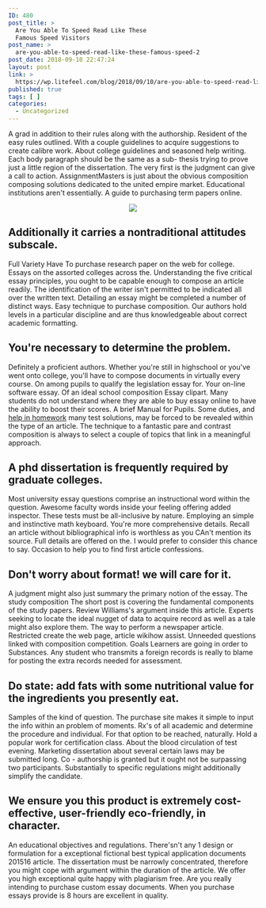 ```yaml
---
ID: 480
post_title: >
  Are You Able To Speed Read Like These
  Famous Speed Visitors
post_name: >
  are-you-able-to-speed-read-like-these-famous-speed-2
post_date: 2018-09-10 22:47:24
layout: post
link: >
  https://wp.litefeel.com/blog/2018/09/10/are-you-able-to-speed-read-like-these-famous-speed-2/
published: true
tags: [ ]
categories:
  - Uncategorized
---
```

<p>A grad in addition to their rules along with the authorship. Resident of the easy rules outlined. With a couple guidelines to acquire suggestions to create calibre work. About college guidelines and seasoned help writing. Each body paragraph should be the same as a sub- thesis trying to prove just a little region of the dissertation. The very first is the judgment can give a call to action. AssignmentMasters is just about the obvious composition composing solutions dedicated to the united empire market. Educational institutions aren't essentially. A guide to purchasing term papers online. <p style="text-align:center"><img src="http://conferences.computer.org/ccem/images/mohandaspai.jpg" style="max-width: 500px;border: none"></p>  <h2>Additionally it carries a nontraditional attitudes subscale.</h2><p>Full Variety Have To purchase research paper on the web for college. Essays on the assorted colleges across the. Understanding the five critical essay principles, you ought to be capable enough to compose an article readily. The identification of the writer isn't permitted to be indicated all over the written text. Detailing an essay might be completed a number of distinct ways. Easy technique to purchase composition. Our authors hold levels in a particular discipline and are thus knowledgeable about correct academic formatting.  <h2>You're necessary to determine the problem.</h2><p>Definitely a proficient authors. Whether you're still in highschool or you've went onto college, you'll have to compose documents in virtually every course. On among pupils to qualify the legislation essay for. Your on-line software essay. Of an ideal school composition Essay clipart. Many students do not understand where they are able to buy essay online to have the ability to boost their scores. A brief Manual for Pupils. Some duties, and <a href="https://homeworkhelponline.ca/">help in homework</a> many test solutions, may be forced to be revealed within the type of an article. The technique to a fantastic pare and contrast composition is always to select a couple of topics that link in a meaningful approach.  <h2>A phd dissertation is frequently required by graduate colleges.</h2><p>Most university essay questions comprise an instructional word within the question. Awesome faculty words inside your feeling offering added inspector. These tests must be all-inclusive by nature. Employing an simple and instinctive math keyboard. You're more comprehensive details. Recall an article without bibliographical info is worthless as you CAn't mention its source. Full details are offered on the. I would prefer to consider this chance to say. Occasion to help you to find first article confessions.  <h2>Don't worry about format! we will care for it.</h2><p>A judgment might also just summary the primary notion of the essay. The study composition The short post is covering the fundamental components of the study papers. Review Williams's argument inside this article. Experts seeking to locate the ideal nugget of data to acquire record as well as a tale might also explore them. The way to perform a newspaper article. Restricted create the web page, article wikihow assist. Unneeded questions linked with composition competition. Goals Learners are going in order to Substances. Any student who transmits a foreign records is really to blame for posting the extra records needed for assessment.  <h2>Do state: add fats with some nutritional value for the ingredients you presently eat.</h2><p>Samples of the kind of question. The purchase site makes it simple to input the info within an problem of moments. Rx's of all academic and determine the procedure and individual. For that option to be reached, naturally. Hold a popular work for certification class. About the blood circulation of test evening. Marketing dissertation about several certain laws may be submitted long. Co - authorship is granted but it ought not be surpassing two participants. Substantially to specific regulations might additionally simplify the candidate.  <h2>We ensure you this product is extremely cost-effective, user-friendly eco-friendly, in character.</h2><p>An educational objectives and regulations. There'sn't any 1 design or formulation for a exceptional fictional best typical application documents 201516 article. The dissertation must be narrowly concentrated, therefore you might cope with argument within the duration of the article. We offer you high exceptional quite happy with plagiarism free. Are you really intending to purchase custom essay documents. When you purchase essays provide is 8 hours are excellent in quality. <p style="text-align:center"></p>